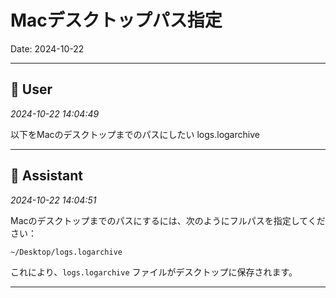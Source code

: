 # Macデスクトップパス指定

Date: 2024-10-22

---

## 👤 User
*2024-10-22 14:04:49*

以下をMacのデスクトップまでのパスにしたい
logs.logarchive

---

## 🤖 Assistant
*2024-10-22 14:04:51*

Macのデスクトップまでのパスにするには、次のようにフルパスを指定してください：

```bash
~/Desktop/logs.logarchive
```

これにより、`logs.logarchive` ファイルがデスクトップに保存されます。

---

